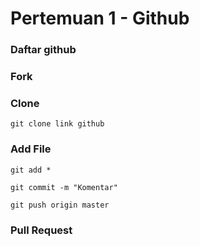 # Pertemuan 1 - Github

### Daftar github

### Fork

### Clone
```
git clone link github
```

### Add File

```
git add *
```

```
git commit -m "Komentar"
```

```
git push origin master
```

### Pull Request



